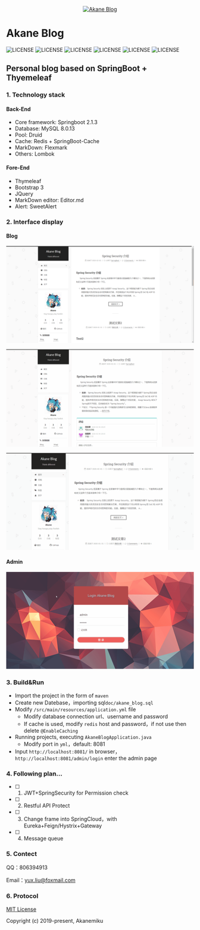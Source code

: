 <p align=center>
  <a href="#">
    <img src="./doc/favicon.png" alt="Akane Blog" style="width:150px;height:150px">
  </a>
</p>

# Akane Blog

![LICENSE](https://img.shields.io/badge/License-MIT-blue.svg)
![LICENSE](https://img.shields.io/badge/JDK-1.8%2B-brightgreen)
![LICENSE](https://img.shields.io/badge/SpringBoot-2.1.3.RELEASE-brightgreen)
![LICENSE](https://img.shields.io/badge/Redis-2.1.3.RELEASE-red)
![LICENSE](https://img.shields.io/badge/Druid-1.1.10-yellow) 
![LICENSE](https://img.shields.io/badge/Swagger2-2.8.0-brightgreen)

## Personal blog based on SpringBoot + Thyemeleaf

### 1. Technology stack

#### Back-End

- Core framework: Springboot 2.1.3
- Database: MySQL 8.0.13
- Pool: Druid
- Cache: Redis + SpringBoot-Cache
- MarkDown: Flexmark
- Others: Lombok

#### Fore-End

- Thymeleaf
- Bootstrap 3
- JQuery
- MarkDown editor: Editor.md
- Alert: SweetAlert

### 2. Interface display

#### Blog

![主页1.png](/doc/主页1.png)

![主页2.gif](/doc/主页2.gif)

![主页3.gif](/doc/主页3.gif)

#### Admin

![后台.gif](/doc/后台.gif)

### 3. Build&Run

- Import the project in the form of ``maven``
- Create new Datebase，importing sql``doc/akane_blog.sql``
- Modify ``/src/main/resources/application.yml`` file
  - Modify database connection url、username and password
  - If cache is used, modify ``redis`` host and password，if not use then delete ``@EnableCaching``
- Running projects, executing ``AkaneBlogApplication.java``
  - Modify port in ``yml``，default: 8081
- Input ``http://localhost:8081/`` in browser，``http://localhost:8081/admin/login`` enter the admin page


### 4. Following plan...

- [ ] 1. JWT+SpringSecurity for Permission check
- [ ] 2. Restful API Protect
- [ ] 3. Change frame into SpringCloud，with Eureka+Feign/Hystrix+Gateway
- [ ] 4. Message queue

### 5. Contect

QQ：806394913

Email：yux.liu@foxmail.com

### 6. Protocol

[MIT License](https://magicdawn.mit-license.org/)

Copyright (c) 2019-present, Akanemiku
